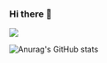 ### Hi there 👋

<a href="버튼을 눌렀을 때 이동할 링크" target="_blank"><img src="https://img.shields.io/badge/photoshop-?style=flat-square&logo=adobephotoshop&logoColor=000000"/></a>

![Anurag's GitHub stats](https://github-readme-stats.vercel.app/api?username=runteratroll&show_icons=true&theme=radical)
